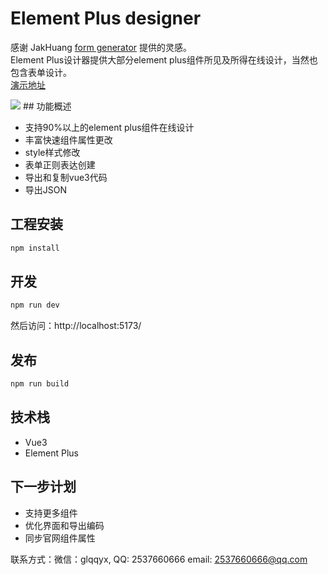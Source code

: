 # Element Plus designer 
感谢 JakHuang [form generator](https://github.com/JakHuang/form-generator) 提供的灵感。  
Element Plus设计器提供大部分element plus组件所见及所得在线设计，当然也包含表单设计。  
[演示地址](https://wizount.github.io/element-plus-designer/)

<img src="https://gitee.com/wizount/element-plus-designer/raw/master/images/all.png">
## 功能概述

- 支持90%以上的element plus组件在线设计
- 丰富快速组件属性更改
- style样式修改
- 表单正则表达创建
- 导出和复制vue3代码
- 导出JSON


## 工程安装

```sh
npm install
```

## 开发

```sh
npm run dev
```
然后访问：http://localhost:5173/
## 发布

```sh
npm run build
```

## 技术栈
- Vue3 
- Element Plus

## 下一步计划
- 支持更多组件
- 优化界面和导出编码
- 同步官网组件属性


联系方式：微信：glqqyx, QQ: 2537660666 email: 2537660666@qq.com